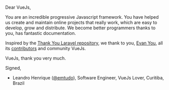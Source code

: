 Dear VueJs,

You are an incredible progressive Javascript framework. You have helped us create and maintain online projects that really work, which are easy to develop, grow and distribute. We become better programmers thanks to you, has fantastic documentation. 

Inspired by the [Thank You Laravel repository](https://github.com/thank-you-laravel/thank-you-laravel), we thank to you, [Evan You](https://github.com/yyx990803), all its [contributors](https://github.com/vuejs/vue/graphs/contributors) and community VueJs.

VueJs, thank you very much.

Signed,

* Leandro Henrique ([@emtudo](https://github.com/emtudo)), Software Engineer, VueJs Lover, Curitiba, Brazil
